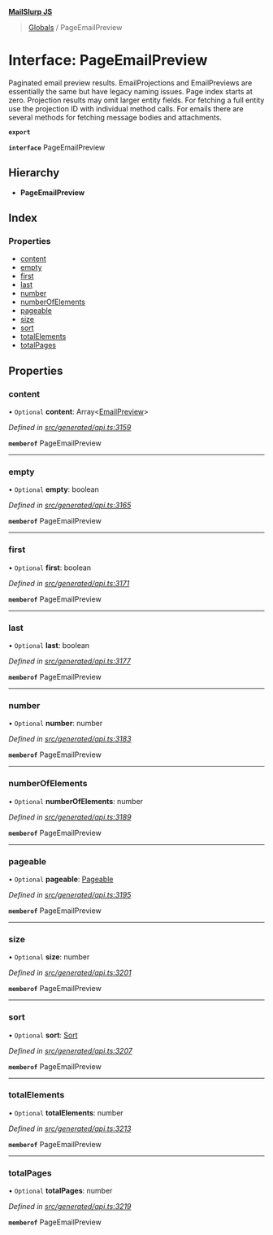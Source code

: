 **[MailSlurp JS](../README.md)**

> [Globals](../README.md) / PageEmailPreview

# Interface: PageEmailPreview

Paginated email preview results. EmailProjections and EmailPreviews are essentially the same but have legacy naming issues. Page index starts at zero. Projection results may omit larger entity fields. For fetching a full entity use the projection ID with individual method calls. For emails there are several methods for fetching message bodies and attachments.

**`export`** 

**`interface`** PageEmailPreview

## Hierarchy

* **PageEmailPreview**

## Index

### Properties

* [content](pageemailpreview.md#content)
* [empty](pageemailpreview.md#empty)
* [first](pageemailpreview.md#first)
* [last](pageemailpreview.md#last)
* [number](pageemailpreview.md#number)
* [numberOfElements](pageemailpreview.md#numberofelements)
* [pageable](pageemailpreview.md#pageable)
* [size](pageemailpreview.md#size)
* [sort](pageemailpreview.md#sort)
* [totalElements](pageemailpreview.md#totalelements)
* [totalPages](pageemailpreview.md#totalpages)

## Properties

### content

• `Optional` **content**: Array\<[EmailPreview](emailpreview.md)>

*Defined in [src/generated/api.ts:3159](https://github.com/mailslurp/mailslurp-client/blob/5a4fc29/src/generated/api.ts#L3159)*

**`memberof`** PageEmailPreview

___

### empty

• `Optional` **empty**: boolean

*Defined in [src/generated/api.ts:3165](https://github.com/mailslurp/mailslurp-client/blob/5a4fc29/src/generated/api.ts#L3165)*

**`memberof`** PageEmailPreview

___

### first

• `Optional` **first**: boolean

*Defined in [src/generated/api.ts:3171](https://github.com/mailslurp/mailslurp-client/blob/5a4fc29/src/generated/api.ts#L3171)*

**`memberof`** PageEmailPreview

___

### last

• `Optional` **last**: boolean

*Defined in [src/generated/api.ts:3177](https://github.com/mailslurp/mailslurp-client/blob/5a4fc29/src/generated/api.ts#L3177)*

**`memberof`** PageEmailPreview

___

### number

• `Optional` **number**: number

*Defined in [src/generated/api.ts:3183](https://github.com/mailslurp/mailslurp-client/blob/5a4fc29/src/generated/api.ts#L3183)*

**`memberof`** PageEmailPreview

___

### numberOfElements

• `Optional` **numberOfElements**: number

*Defined in [src/generated/api.ts:3189](https://github.com/mailslurp/mailslurp-client/blob/5a4fc29/src/generated/api.ts#L3189)*

**`memberof`** PageEmailPreview

___

### pageable

• `Optional` **pageable**: [Pageable](pageable.md)

*Defined in [src/generated/api.ts:3195](https://github.com/mailslurp/mailslurp-client/blob/5a4fc29/src/generated/api.ts#L3195)*

**`memberof`** PageEmailPreview

___

### size

• `Optional` **size**: number

*Defined in [src/generated/api.ts:3201](https://github.com/mailslurp/mailslurp-client/blob/5a4fc29/src/generated/api.ts#L3201)*

**`memberof`** PageEmailPreview

___

### sort

• `Optional` **sort**: [Sort](sort.md)

*Defined in [src/generated/api.ts:3207](https://github.com/mailslurp/mailslurp-client/blob/5a4fc29/src/generated/api.ts#L3207)*

**`memberof`** PageEmailPreview

___

### totalElements

• `Optional` **totalElements**: number

*Defined in [src/generated/api.ts:3213](https://github.com/mailslurp/mailslurp-client/blob/5a4fc29/src/generated/api.ts#L3213)*

**`memberof`** PageEmailPreview

___

### totalPages

• `Optional` **totalPages**: number

*Defined in [src/generated/api.ts:3219](https://github.com/mailslurp/mailslurp-client/blob/5a4fc29/src/generated/api.ts#L3219)*

**`memberof`** PageEmailPreview
